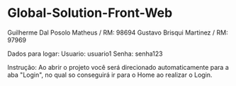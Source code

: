# Global-Solution-Front-Web

Guilherme Dal Posolo Matheus / RM: 98694 
Gustavo Brisqui Martinez / RM: 97969

Dados para logar:
Usuario: usuario1
Senha: senha123

Instrução:
Ao abrir o projeto você será direcionado automaticamente para a aba "Login", no qual so conseguirá ir para o Home ao realizar o Login.
